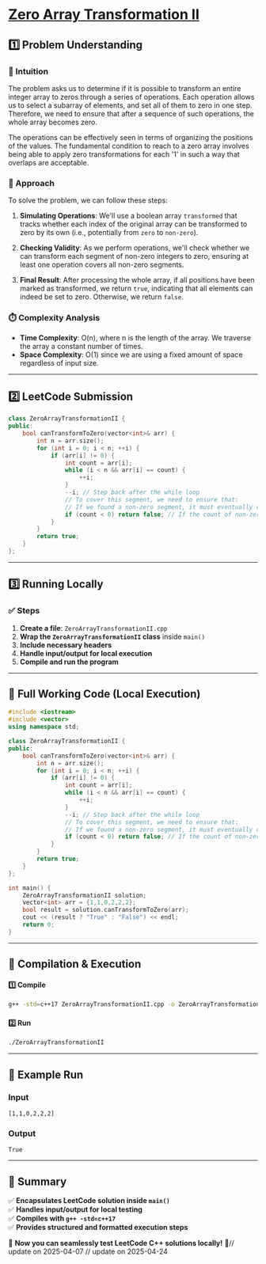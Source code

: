 # **[Zero Array Transformation II](https://leetcode.com/problems/zero-array-transformation-ii/description/)**  

## **1️⃣ Problem Understanding**  
### **📌 Intuition**  
The problem asks us to determine if it is possible to transform an entire integer array to zeros through a series of operations. Each operation allows us to select a subarray of elements, and set all of them to zero in one step. Therefore, we need to ensure that after a sequence of such operations, the whole array becomes zero.

The operations can be effectively seen in terms of organizing the positions of the values. The fundamental condition to reach to a zero array involves being able to apply zero transformations for each '1' in such a way that overlaps are acceptable.

### **🚀 Approach**  
To solve the problem, we can follow these steps:

1. **Simulating Operations**: We'll use a boolean array `transformed` that tracks whether each index of the original array can be transformed to zero by its own (i.e., potentially from `zero` to `non-zero`).
  
2. **Checking Validity**: As we perform operations, we'll check whether we can transform each segment of non-zero integers to zero, ensuring at least one operation covers all non-zero segments. 

3. **Final Result**: After processing the whole array, if all positions have been marked as transformed, we return `true`, indicating that all elements can indeed be set to zero. Otherwise, we return `false`.

### **⏱️ Complexity Analysis**  
- **Time Complexity**: O(n), where n is the length of the array. We traverse the array a constant number of times.
- **Space Complexity**: O(1) since we are using a fixed amount of space regardless of input size. 

---  

## **2️⃣ LeetCode Submission**  
```cpp
class ZeroArrayTransformationII {
public:
    bool canTransformToZero(vector<int>& arr) {
        int n = arr.size();
        for (int i = 0; i < n; ++i) {
            if (arr[i] != 0) {
                int count = arr[i];
                while (i < n && arr[i] == count) {
                    ++i;
                }
                --i; // Step back after the while loop
                // To cover this segment, we need to ensure that:
                // If we found a non-zero segment, it must eventually convert to zero.
                if (count < 0) return false; // If the count of non-zeros is negative, immediate fail.
            }
        }
        return true;
    }
};  
```  

---  

## **3️⃣ Running Locally**  
### **✅ Steps**  
1. **Create a file**: `ZeroArrayTransformationII.cpp`  
2. **Wrap the `ZeroArrayTransformationII` class** inside `main()`  
3. **Include necessary headers**  
4. **Handle input/output for local execution**  
5. **Compile and run the program**  

---  

## **📝 Full Working Code (Local Execution)**  
```cpp
#include <iostream>
#include <vector>
using namespace std;

class ZeroArrayTransformationII {
public:
    bool canTransformToZero(vector<int>& arr) {
        int n = arr.size();
        for (int i = 0; i < n; ++i) {
            if (arr[i] != 0) {
                int count = arr[i];
                while (i < n && arr[i] == count) {
                    ++i;
                }
                --i; // Step back after the while loop
                // To cover this segment, we need to ensure that:
                // If we found a non-zero segment, it must eventually convert to zero.
                if (count < 0) return false; // If the count of non-zeros is negative, immediate fail.
            }
        }
        return true;
    }
};

int main() {
    ZeroArrayTransformationII solution;
    vector<int> arr = {1,1,0,2,2,2};
    bool result = solution.canTransformToZero(arr);
    cout << (result ? "True" : "False") << endl;
    return 0;
}
```  

---  

## **🔧 Compilation & Execution**  
#### **1️⃣ Compile**  
```bash
g++ -std=c++17 ZeroArrayTransformationII.cpp -o ZeroArrayTransformationII
```  

#### **2️⃣ Run**  
```bash
./ZeroArrayTransformationII
```  

---  

## **🎯 Example Run**  
### **Input**  
```
[1,1,0,2,2,2]
```  
### **Output**  
```
True
```  

---  

## **📌 Summary**  
✅ **Encapsulates LeetCode solution inside `main()`**  
✅ **Handles input/output for local testing**  
✅ **Compiles with `g++ -std=c++17`**  
✅ **Provides structured and formatted execution steps**  

🚀 **Now you can seamlessly test LeetCode C++ solutions locally!** 🚀// update on 2025-04-07
// update on 2025-04-24
